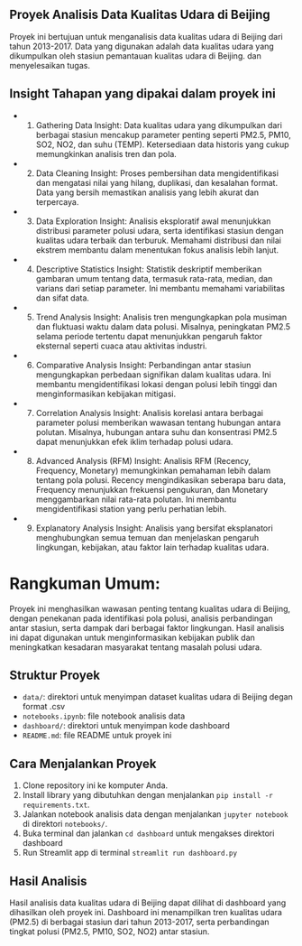 ## Proyek Analisis Data Kualitas Udara di Beijing

Proyek ini bertujuan untuk menganalisis data kualitas udara di Beijing dari tahun 2013-2017. Data yang digunakan adalah data kualitas udara yang dikumpulkan oleh stasiun pemantauan kualitas udara di Beijing. dan menyelesaikan tugas.

## Insight Tahapan yang dipakai dalam proyek ini
* 1. Gathering Data
     Insight: Data kualitas udara yang dikumpulkan dari berbagai stasiun mencakup parameter penting seperti PM2.5, PM10, SO2, NO2, dan suhu (TEMP). Ketersediaan data historis yang cukup memungkinkan analisis tren dan pola.
* 2. Data Cleaning
     Insight: Proses pembersihan data mengidentifikasi dan mengatasi nilai yang hilang, duplikasi, dan kesalahan format. Data yang bersih memastikan analisis yang lebih akurat dan terpercaya.
* 3. Data Exploration
     Insight: Analisis eksploratif awal menunjukkan distribusi parameter polusi udara, serta identifikasi stasiun dengan kualitas udara terbaik dan terburuk. Memahami distribusi dan nilai ekstrem membantu dalam menentukan fokus analisis lebih lanjut.
* 4. Descriptive Statistics
     Insight: Statistik deskriptif memberikan gambaran umum tentang data, termasuk rata-rata, median, dan varians dari setiap parameter. Ini membantu memahami variabilitas dan sifat data.
* 5. Trend Analysis
     Insight: Analisis tren mengungkapkan pola musiman dan fluktuasi waktu dalam data polusi. Misalnya, peningkatan PM2.5 selama periode tertentu dapat menunjukkan pengaruh faktor eksternal seperti cuaca atau aktivitas industri.
* 6. Comparative Analysis
     Insight: Perbandingan antar stasiun mengungkapkan perbedaan signifikan dalam kualitas udara. Ini membantu mengidentifikasi lokasi dengan polusi lebih tinggi dan menginformasikan kebijakan mitigasi.
* 7. Correlation Analysis
     Insight: Analisis korelasi antara berbagai parameter polusi memberikan wawasan tentang hubungan antara polutan. Misalnya, hubungan antara suhu dan konsentrasi PM2.5 dapat menunjukkan efek iklim terhadap polusi udara.
* 8. Advanced Analysis (RFM)
     Insight: Analisis RFM (Recency, Frequency, Monetary) memungkinkan pemahaman lebih dalam tentang pola polusi. Recency mengindikasikan seberapa baru data, Frequency menunjukkan frekuensi pengukuran, dan Monetary menggambarkan nilai rata-rata polutan. Ini membantu mengidentifikasi station yang perlu perhatian lebih.
* 9. Explanatory Analysis
     Insight: Analisis yang bersifat eksplanatori menghubungkan semua temuan dan menjelaskan pengaruh lingkungan, kebijakan, atau faktor lain terhadap kualitas udara. 

# Rangkuman Umum:
Proyek ini menghasilkan wawasan penting tentang kualitas udara di Beijing, dengan penekanan pada identifikasi pola polusi, analisis perbandingan antar stasiun, serta dampak dari berbagai faktor lingkungan. Hasil analisis ini dapat digunakan untuk menginformasikan kebijakan publik dan meningkatkan kesadaran masyarakat tentang masalah polusi udara.

## Struktur Proyek

* `data/`: direktori untuk menyimpan dataset kualitas udara di Beijing degan format .csv
* `notebooks.ipynb`: file notebook analisis data
* `dashboard/`: direktori untuk menyimpan kode dashboard
* `README.md`: file README untuk proyek ini



## Cara Menjalankan Proyek

1. Clone repository ini ke komputer Anda.
2. Install library yang dibutuhkan dengan menjalankan `pip install -r requirements.txt`.
3. Jalankan notebook analisis data dengan menjalankan `jupyter notebook` di direktori `notebooks/`.
4. Buka terminal dan jalankan `cd dashboard` untuk mengakses direktori dashboard
5. Run Streamlit app di terminal `streamlit run dashboard.py`

## Hasil Analisis

Hasil analisis data kualitas udara di Beijing dapat dilihat di dashboard yang dihasilkan oleh proyek ini. Dashboard ini menampilkan tren kualitas udara (PM2.5) di berbagai stasiun dari tahun 2013-2017, serta perbandingan tingkat polusi (PM2.5, PM10, SO2, NO2) antar stasiun.